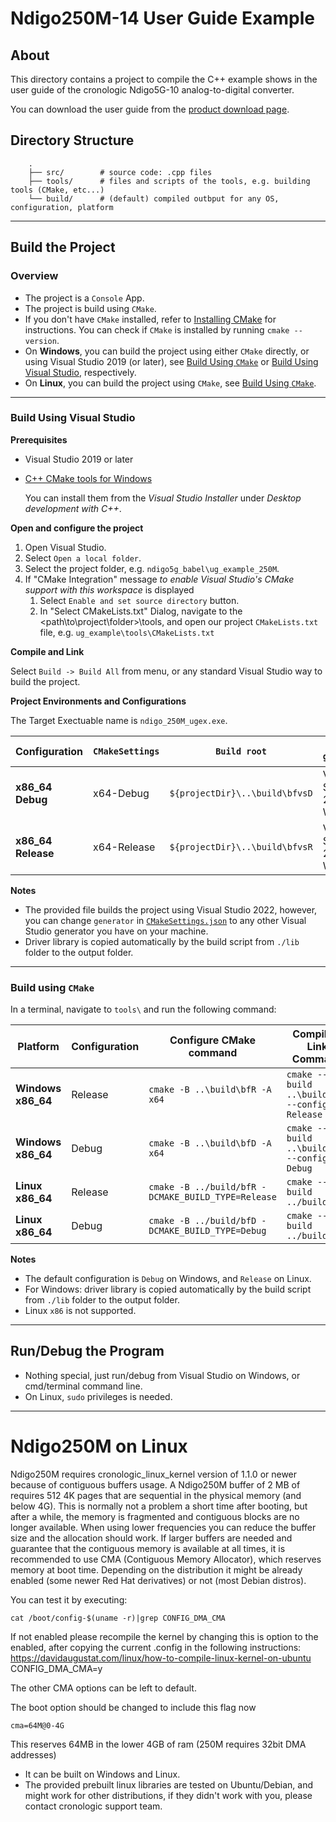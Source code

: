 # Ndigo250M-14 User Guide Example

## About

This directory contains a project to compile the C++ example shows in the user guide of the cronologic Ndigo5G-10 analog-to-digital converter.

You can download the user guide from the [product download page](https://download.cronologic.de/Ndigo250M-14/Ndigo250M-14.pdf).

## Directory Structure
```
    .
    ├── src/        # source code: .cpp files
    ├── tools/      # files and scripts of the tools, e.g. building tools (CMake, etc...)
    └── build/      # (default) compiled outbput for any OS, configuration, platform
```

---

## Build the Project

### Overview
- The project is a `Console` App.
- The project is build using `CMake`.
- If you don't have `CMake` installed, refer to [Installing CMake](https://cmake.org/install/) for instructions. You can check if `CMake` is installed by running `cmake --version`.
- On **Windows**, you can build the project using either `CMake` directly, or using Visual Studio 2019 (or later), see [Build Using `CMake`](#build-using-cmake) or [Build Using Visual Studio](#build-using-visual-studio), respectively.
- On **Linux**, you can build the project using `CMake`, see [Build Using `CMake`](#build-using-cmake).

---

### Build Using Visual Studio

**Prerequisites**
- Visual Studio 2019 or later
- [C++ CMake tools for Windows](https://docs.microsoft.com/en-us/cpp/build/cmake-projects-in-visual-studio#installation)

  You can install them from the _Visual Studio Installer_ under 
  _Desktop development with C++_.

**Open and configure the project**
1. Open Visual Studio.
2. Select `Open a local folder`.
3. Select the project folder, e.g. `ndigo5g_babel\ug_example_250M`.
4. If "CMake Integration" message _to enable Visual Studio's CMake support with this workspace_ is displayed
   1. Select `Enable and set source directory` button.
   2. In "Select CMakeLists.txt" Dialog, navigate to the <path\to\project\folder>\tools, and open our project `CMakeLists.txt` file, e.g. `ug_example\tools\CMakeLists.txt`

**Compile and Link**

Select `Build -> Build All` from menu, or any standard Visual Studio way to build the project.

**Project Environments and Configurations**

The Target Exectuable name is `ndigo_250M_ugex.exe`.

| Configuration     | `CMakeSettings` | `Build root`                     | `CMake generator`     | Output Folder          |
| ----------------- | --------------- | -------------------------------- | --------------------- | ---------------------  |
| **x86_64 Debug**  | x64-Debug       | `${projectDir}\..\build\bfvsD`   | Visual Studio 17 2022 Win64 | `<Build root>\Debug`   |
| **x86_64 Release**| x64-Release     | `${projectDir}\..\build\bfvsR`   | Visual Studio 17 2022 Win64 | `<Build root>\Release`   |

**Notes**
* The provided file builds the project using Visual Studio 2022, however, you can change `generator` in [`CMakeSettings.json`](./tools/CMakeSettings.json) to any other Visual Studio generator you have on your machine.
* Driver library is copied automatically by the build script from `./lib` folder to the output folder.

---

### Build using `CMake`

In a terminal, navigate to `tools\` and run the following command:

| Platform          | Configuration | Configure CMake command                            | Compile & Link Command                       | Output Folder |
| ----------------- | ------------- | -------------------------------------------------  | -------------------------------------------- | -------  |
| **Windows x86_64**| Release       | `cmake -B ..\build\bfR -A x64`                     | `cmake --build ..\build\bfR --config Release`| `${projectDir}\..\build\bfR\Release` |
| **Windows x86_64**| Debug         | `cmake -B ..\build\bfD -A x64`                     | `cmake --build ..\build\bfD --config Debug`  | `${projectDir}\..\build\bfD\Debug` |
| **Linux x86_64**  | Release       | `cmake -B ../build/bfR -DCMAKE_BUILD_TYPE=Release` | `cmake --build ../build/bfR`                 | `${projectDir}/../build/bfR` |
| **Linux x86_64**  | Debug         | `cmake -B ../build/bfD -DCMAKE_BUILD_TYPE=Debug`   | `cmake --build ../build/bfD`                 | `${projectDir}/../build/bfD` |

**Notes**
* The default configuration is `Debug` on Windows, and `Release` on Linux.
* For Windows: driver library is copied automatically by the build script from `./lib` folder to the output folder.
* Linux `x86` is not supported.

---

## Run/Debug the Program
- Nothing special, just run/debug from Visual Studio on Windows, or cmd/terminal command line.
- On Linux, `sudo` privileges is needed.

---

# Ndigo250M on Linux

Ndigo250M requires cronologic_linux_kernel version of 1.1.0 or newer because of contiguous buffers usage.
A Ndigo250M buffer of 2 MB of requires 512 4K pages that are sequential in the physical memory (and below 4G). This is normally not a problem a short time after booting, but after a while, the memory is fragmented and contiguous blocks are no longer available.
When using lower frequencies you can reduce the buffer size and the allocation should work.
If larger buffers are needed and guarantee that the contiguous memory is available at all times, it is recommended to use CMA (Contiguous Memory Allocator), which reserves memory at boot time. Depending on the distribution it might be already enabled (some newer Red Hat derivatives) or not (most Debian distros). 

You can test it by executing:

```
cat /boot/config-$(uname -r)|grep CONFIG_DMA_CMA
```

If not enabled please recompile the kernel by changing this is option to the enabled, after copying the current .config in the following instructions:
https://davidaugustat.com/linux/how-to-compile-linux-kernel-on-ubuntu
CONFIG_DMA_CMA=y

The other CMA options can be left to default.

The boot option should be changed to include this flag now

```
cma=64M@0-4G
```

This reserves 64MB in the lower 4GB of ram (250M requires 32bit DMA addresses) 

* It can be built on Windows and Linux.
* The provided prebuilt linux libraries are tested on Ubuntu/Debian, and might work for other distributions, if they didn't work with you, please contact cronologic support team.